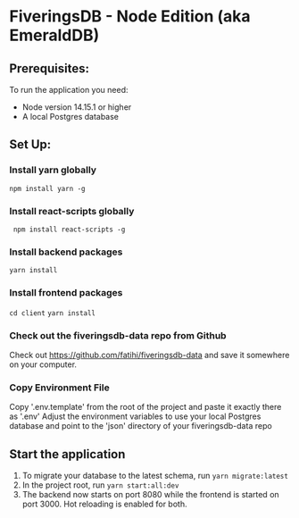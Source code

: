 # FiveringsDB - Node Edition (aka EmeraldDB)

## Prerequisites:
To run the application you need:
* Node version 14.15.1 or higher
* A local Postgres database

## Set Up:

### Install yarn globally
``` npm install yarn -g ```


### Install react-scripts globally
``` npm install react-scripts -g```

### Install backend packages
```yarn install```

### Install frontend packages
```cd client```
```yarn install```

### Check out the fiveringsdb-data repo from Github
Check out https://github.com/fatihi/fiveringsdb-data and save it somewhere on your computer.

### Copy Environment File
Copy '.env.template' from the root of the project and paste it exactly there as '.env'
Adjust the environment variables to use your local Postgres database and point to the 'json' directory of your fiveringsdb-data repo

## Start the application
1. To migrate your database to the latest schema, run ```yarn migrate:latest```
2. In the project root, run ```yarn start:all:dev```
3. The backend now starts on port 8080 while the frontend is started on port 3000. Hot reloading is enabled for both.

